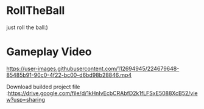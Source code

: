 # RollTheBall

just roll the ball:)
# Gameplay Video



https://user-images.githubusercontent.com/112694945/224679648-85485b91-90c0-4f22-bc00-d6bd98b28846.mp4

Download builded project file :https://drive.google.com/file/d/1kHnIvEcbCRAbfD2k1fLFSxE5088XcB52/view?usp=sharing
